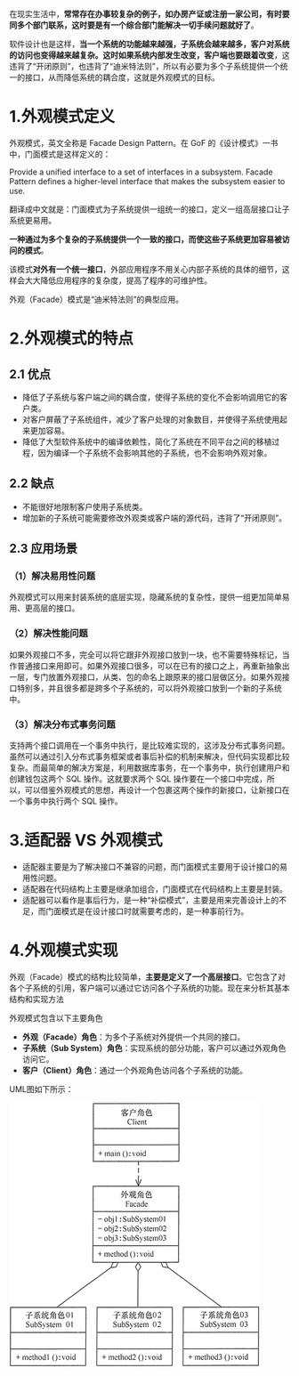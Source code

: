 在现实生活中，**常常存在办事较复杂的例子，如办房产证或注册一家公司，有时要同多个部门联系，这时要是有一个综合部门能解决一切手续问题就好了**。

软件设计也是这样，**当一个系统的功能越来越强，子系统会越来越多，客户对系统的访问也变得越来越复杂。这时如果系统内部发生改变，客户端也要跟着改变**，这违背了“开闭原则”，也违背了“迪米特法则”，所以有必要为多个子系统提供一个统一的接口，从而降低系统的耦合度，这就是外观模式的目标。

# 1.外观模式定义

外观模式，英文全称是 Facade Design Pattern。在 GoF 的《设计模式》一书中，门面模式是这样定义的：

Provide a unified interface to a set of interfaces in a subsystem. Facade Pattern defines a higher-level interface that makes the subsystem easier to use.

翻译成中文就是：门面模式为子系统提供一组统一的接口，定义一组高层接口让子系统更易用。

**一种通过为多个复杂的子系统提供一个一致的接口，而使这些子系统更加容易被访问的模式**。

该模式**对外有一个统一接口**，外部应用程序不用关心内部子系统的具体的细节，这样会大大降低应用程序的复杂度，提高了程序的可维护性。

外观（Facade）模式是“迪米特法则”的典型应用。

# 2.外观模式的特点

## 2.1 优点

- 降低了子系统与客户端之间的耦合度，使得子系统的变化不会影响调用它的客户类。
- 对客户屏蔽了子系统组件，减少了客户处理的对象数目，并使得子系统使用起来更加容易。
- 降低了大型软件系统中的编译依赖性，简化了系统在不同平台之间的移植过程，因为编译一个子系统不会影响其他的子系统，也不会影响外观对象。

## 2.2 缺点

- 不能很好地限制客户使用子系统类。
- 增加新的子系统可能需要修改外观类或客户端的源代码，违背了“开闭原则”。

## 2.3 应用场景

### （1）解决易用性问题

外观模式可以用来封装系统的底层实现，隐藏系统的复杂性，提供一组更加简单易用、更高层的接口。

### （2）解决性能问题

如果外观接口不多，完全可以将它跟非外观接口放到一块，也不需要特殊标记，当作普通接口来用即可。如果外观接口很多，可以在已有的接口之上，再重新抽象出一层，专门放置外观接口，从类、包的命名上跟原来的接口层做区分。如果外观接口特别多，并且很多都是跨多个子系统的，可以将外观接口放到一个新的子系统中。

### （3）解决分布式事务问题

支持两个接口调用在一个事务中执行，是比较难实现的，这涉及分布式事务问题。虽然可以通过引入分布式事务框架或者事后补偿的机制来解决，但代码实现都比较复杂。而最简单的解决方案是，利用数据库事务，在一个事务中，执行创建用户和创建钱包这两个 SQL 操作。这就要求两个 SQL 操作要在一个接口中完成，所以，可以借鉴外观模式的思想，再设计一个包裹这两个操作的新接口，让新接口在一个事务中执行两个 SQL 操作。

# 3.适配器 VS 外观模式

- 适配器主要是为了解决接口不兼容的问题，而门面模式主要用于设计接口的易用性问题。
- 适配器在代码结构上主要是继承加组合，门面模式在代码结构上主要是封装。
- 适配器可以看作是事后行为，是一种“补偿模式”，主要是用来完善设计上的不足，而门面模式是在设计接口时就需要考虑的，是一种事前行为。



# 4.外观模式实现

外观（Facade）模式的结构比较简单，**主要是定义了一个高层接口**。它包含了对各个子系统的引用，客户端可以通过它访问各个子系统的功能。现在来分析其基本结构和实现方法

外观模式包含以下主要角色

- **外观（Facade）角色**：为多个子系统对外提供一个共同的接口。
- **子系统（Sub System）角色**：实现系统的部分功能，客户可以通过外观角色访问它。
- **客户（Client）角色**：通过一个外观角色访问各个子系统的功能。

UML图如下所示：

![image-20220510143114712](images/image-20220510143114712.png)


